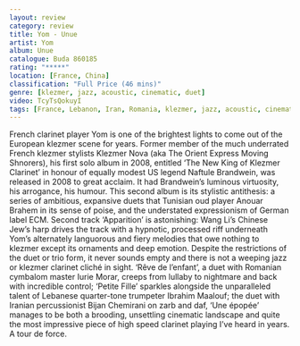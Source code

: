 ```yaml
---
layout: review
category: review
title: Yom - Unue
artist: Yom
album: Unue
catalogue: Buda 860185
rating: "*****"
location: [France, China]
classification: "Full Price (46 mins)"
genre: [klezmer, jazz, acoustic, cinematic, duet]
video: TcyTsQokuyI
tags: [France, Lebanon, Iran, Romania, klezmer, jazz, acoustic, cinematic, duet]
---
```


French clarinet player Yom is one of the brightest lights to come out of the European klezmer scene for years. Former member of the much underrated French klezmer stylists Klezmer Nova (aka The Orient Express Moving Shnorers), his first solo album in 2008, entitled ‘The New King of Klezmer Clarinet’ in honour of equally modest US legend Naftule Brandwein, was released in 2008 to great acclaim. It had Brandwein’s luminous virtuosity, his arrogance, his humour. This second album is its stylistic antithesis: a series of ambitious, expansive duets that Tunisian oud player Anouar Brahem in its sense of poise, and the understated expressionism of German label ECM. Second track ‘Apparition’ is astonishing: Wang Li’s Chinese Jew’s harp drives the track with a hypnotic, processed riff underneath Yom’s alternately languorous and fiery melodies that owe nothing to klezmer except its ornaments and deep emotion. Despite the restrictions of the duet or trio form, it never sounds empty and there is not a weeping jazz or klezmer clarinet cliché in sight. ‘Rêve de l’enfant’, a duet with Romanian cymbalom master Iurie Morar, creeps from lullaby to nightmare and back with incredible control; ‘Petite Fille’ sparkles alongside the unparalleled talent of Lebanese quarter-tone trumpeter Ibrahim Maalouf; the duet with Iranian percussionist Bijan Chemirani on zarb and daf, ‘Une épopée’ manages to be both a brooding, unsettling cinematic landscape and quite the most impressive piece of high speed clarinet playing I’ve heard in years. A tour de force.